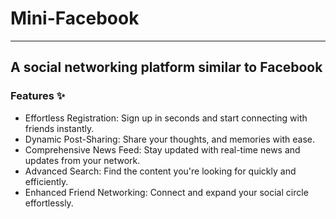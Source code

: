 # Mini-Facebook
-------------------------------------------------------
## A social networking platform similar to Facebook
### Features ✨
- Effortless Registration: Sign up in seconds and start connecting with friends instantly.
- Dynamic Post-Sharing: Share your thoughts, and memories with ease.
- Comprehensive News Feed: Stay updated with real-time news and updates from your network.
- Advanced Search: Find the content you're looking for quickly and efficiently.
- Enhanced Friend Networking: Connect and expand your social circle effortlessly.

